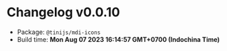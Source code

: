 # Changelog v0.0.10

- Package: `@tinijs/mdi-icons`
- Build time: **Mon Aug 07 2023 16:14:57 GMT+0700 (Indochina Time)**

